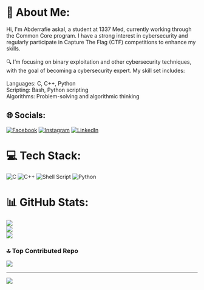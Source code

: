 # 💫 About Me:
Hi, I'm Abderrafie askal, a student at 1337 Med, currently working through the Common Core program. I have a strong interest in cybersecurity and regularly participate in Capture The Flag (CTF) competitions to enhance my skills.<br><br>🔍 I’m focusing on binary exploitation and other cybersecurity techniques, with the goal of becoming a cybersecurity expert. My skill set includes:<br><br>Languages: C, C++, Python<br>Scripting: Bash, Python scripting<br>Algorithms: Problem-solving and algorithmic thinking


## 🌐 Socials:
[![Facebook](https://img.shields.io/badge/Facebook-%231877F2.svg?logo=Facebook&logoColor=white)](https://facebook.com/https://web.facebook.com/aabderrafie) [![Instagram](https://img.shields.io/badge/Instagram-%23E4405F.svg?logo=Instagram&logoColor=white)](https://instagram.com/https://www.instagram.com/abderrafie_askal/) [![LinkedIn](https://img.shields.io/badge/LinkedIn-%230077B5.svg?logo=linkedin&logoColor=white)](https://linkedin.com/in/https://www.linkedin.com/in/aabderrafie/) 

# 💻 Tech Stack:
![C](https://img.shields.io/badge/c-%2300599C.svg?style=for-the-badge&logo=c&logoColor=white) ![C++](https://img.shields.io/badge/c++-%2300599C.svg?style=for-the-badge&logo=c%2B%2B&logoColor=white) ![Shell Script](https://img.shields.io/badge/shell_script-%23121011.svg?style=for-the-badge&logo=gnu-bash&logoColor=white) ![Python](https://img.shields.io/badge/python-3670A0?style=for-the-badge&logo=python&logoColor=ffdd54)
# 📊 GitHub Stats:
![](https://github-readme-stats.vercel.app/api?username=aabderrafie&theme=dark&hide_border=false&include_all_commits=true&count_private=true)<br/>
![](https://github-readme-streak-stats.herokuapp.com/?user=aabderrafie&theme=dark&hide_border=false)<br/>
![](https://github-readme-stats.vercel.app/api/top-langs/?username=aabderrafie&theme=dark&hide_border=false&include_all_commits=true&count_private=true&layout=compact)

### 🔝 Top Contributed Repo
![](https://github-contributor-stats.vercel.app/api?username=aabderrafie&limit=5&theme=dark&combine_all_yearly_contributions=true)

---
[![](https://visitcount.itsvg.in/api?id=aabderrafie&icon=0&color=0)](https://visitcount.itsvg.in)

<!-- Proudly created with GPRM ( https://gprm.itsvg.in ) -->
